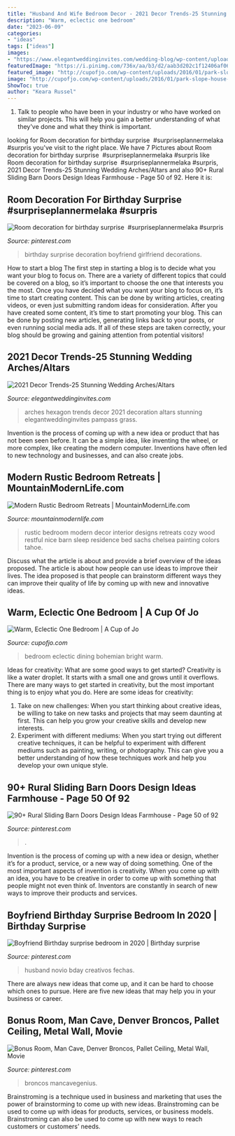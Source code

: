 ```yaml
---
title: "Husband And Wife Bedroom Decor - 2021 Decor Trends-25 Stunning Wedding Arches/altars"
description: "Warm, eclectic one bedroom"
date: "2023-06-09"
categories:
- "ideas"
tags: ["ideas"]
images:
- "https://www.elegantweddinginvites.com/wedding-blog/wp-content/uploads/2020/12/DIY-hexagon-wooden-wedding-arches-with-fabric.jpg"
featuredImage: "https://i.pinimg.com/736x/aa/b3/d2/aab3d202c1f12406af06c9629dce8257--birthday-surprises-room-decorations.jpg"
featured_image: "http://cupofjo.com/wp-content/uploads/2016/01/park-slope-house-tour.jpg"
image: "http://cupofjo.com/wp-content/uploads/2016/01/park-slope-house-tour.jpg"
ShowToc: true
author: "Keara Russel"
---
```



1. Talk to people who have been in your industry or who have worked on similar projects. This will help you gain a better understanding of what they've done and what they think is important.

	

		
looking for Room decoration for birthday surprise ️ #surpriseplannermelaka #surpris you've visit to the right place. We have 7 Pictures about Room decoration for birthday surprise ️ #surpriseplannermelaka #surpris like Room decoration for birthday surprise ️ #surpriseplannermelaka #surpris, 2021 Decor Trends-25 Stunning Wedding Arches/Altars and also 90+ Rural Sliding Barn Doors Design Ideas Farmhouse - Page 50 of 92. Here it is:
		
    
## Room Decoration For Birthday Surprise ️ #surpriseplannermelaka #surpris

<img loading=lazy src="https://i.pinimg.com/736x/aa/b3/d2/aab3d202c1f12406af06c9629dce8257--birthday-surprises-room-decorations.jpg" onerror="this.onerror=null;this.src='https://tse2.mm.bing.net/th?id=OIP.4tn-C4l2AZf5cQUoCOAeQgHaFi&amp;pid=15.1';" alt="Room decoration for birthday surprise ️ #surpriseplannermelaka #surpris">

_Source: pinterest.com_

>birthday surprise decoration boyfriend girlfriend decorations. 

	

How to start a blog
The first step in starting a blog is to decide what you want your blog to focus on. There are a variety of different topics that could be covered on a blog, so it’s important to choose the one that interests you the most. Once you have decided what you want your blog to focus on, it’s time to start creating content. This can be done by writing articles, creating videos, or even just submitting random ideas for consideration. After you have created some content, it’s time to start promoting your blog. This can be done by posting new articles, generating links back to your posts, or even running social media ads. If all of these steps are taken correctly, your blog should be growing and gaining attention from potential visitors!

    
## 2021 Decor Trends-25 Stunning Wedding Arches/Altars

<img loading=lazy src="https://www.elegantweddinginvites.com/wedding-blog/wp-content/uploads/2020/12/DIY-hexagon-wooden-wedding-arches-with-fabric.jpg" onerror="this.onerror=null;this.src='https://tse2.mm.bing.net/th?id=OIP.tkCMZAUxLX9v4Na2-75DCgHaLe&amp;pid=15.1';" alt="2021 Decor Trends-25 Stunning Wedding Arches/Altars">

_Source: elegantweddinginvites.com_

>arches hexagon trends decor 2021 decoration altars stunning elegantweddinginvites pampass grass. 

	

Invention is the process of coming up with a new idea or product that has not been seen before. It can be a simple idea, like inventing the wheel, or more complex, like creating the modern computer. Inventions have often led to new technology and businesses, and can also create jobs.

    
## Modern Rustic Bedroom Retreats | MountainModernLife.com

<img loading=lazy src="http://mountainmodernlife.com/wp-content/uploads/2015/05/modern-rustic-bedroom-decor.png" onerror="this.onerror=null;this.src='https://tse2.mm.bing.net/th?id=OIP.20ZUdokJgVnXNlbcI3QclwHaLv&amp;pid=15.1';" alt="Modern Rustic Bedroom Retreats | MountainModernLife.com">

_Source: mountainmodernlife.com_

>rustic bedroom modern decor interior designs retreats cozy wood restful nice barn sleep residence bed sachs chelsea painting colors tahoe. 

	

Discuss what the article is about and provide a brief overview of the ideas proposed.
The article is about how people can use ideas to improve their lives. The idea proposed is that people can brainstorm different ways they can improve their quality of life by coming up with new and innovative ideas.

    
## Warm, Eclectic One Bedroom | A Cup Of Jo

<img loading=lazy src="http://cupofjo.com/wp-content/uploads/2016/01/park-slope-house-tour.jpg" onerror="this.onerror=null;this.src='https://tse3.mm.bing.net/th?id=OIP.ZKSGG6y454wWJPKQ5ziqmwHaKt&amp;pid=15.1';" alt="Warm, Eclectic One Bedroom | A Cup of Jo">

_Source: cupofjo.com_

>bedroom eclectic dining bohemian bright warm. 

	

Ideas for creativity: What are some good ways to get started?
Creativity is like a water droplet. It starts with a small one and grows until it overflows. There are many ways to get started in creativity, but the most important thing is to enjoy what you do. Here are some ideas for creativity: 
1. Take on new challenges: When you start thinking about creative ideas, be willing to take on new tasks and projects that may seem daunting at first. This can help you grow your creative skills and develop new interests. 
2. Experiment with different mediums: When you start trying out different creative techniques, it can be helpful to experiment with different mediums such as painting, writing, or photography. This can give you a better understanding of how these techniques work and help you develop your own unique style. 

    
## 90+ Rural Sliding Barn Doors Design Ideas Farmhouse - Page 50 Of 92

<img loading=lazy src="https://i.pinimg.com/736x/50/d8/77/50d8771b78ade267cfa194d83e944f45.jpg" onerror="this.onerror=null;this.src='https://tse2.mm.bing.net/th?id=OIP.IbmbR9447jkltyhZaKNJZQHaK9&amp;pid=15.1';" alt="90+ Rural Sliding Barn Doors Design Ideas Farmhouse - Page 50 of 92">

_Source: pinterest.com_

>. 

	

Invention is the process of coming up with a new idea or design, whether it’s for a product, service, or a new way of doing something. One of the most important aspects of invention is creativity. When you come up with an idea, you have to be creative in order to come up with something that people might not even think of. Inventors are constantly in search of new ways to improve their products and services.

    
## Boyfriend Birthday Surprise Bedroom In 2020 | Birthday Surprise

<img loading=lazy src="https://i.pinimg.com/736x/89/f0/b7/89f0b7a2c02a483521d7443bcefdab1f.jpg" onerror="this.onerror=null;this.src='https://tse2.mm.bing.net/th?id=OIP.gMyT-zOjzy9-Sg8I6woMMQHaJm&amp;pid=15.1';" alt="Boyfriend Birthday surprise bedroom in 2020 | Birthday surprise">

_Source: pinterest.com_

>husband novio bday creativos fechas. 

	

There are always new ideas that come up, and it can be hard to choose which ones to pursue. Here are five new ideas that may help you in your business or career.

    
## Bonus Room, Man Cave, Denver Broncos, Pallet Ceiling, Metal Wall, Movie

<img loading=lazy src="https://i.pinimg.com/originals/b7/9e/e6/b79ee644b528d475d3a9ee165f92a117.jpg" onerror="this.onerror=null;this.src='https://tse1.mm.bing.net/th?id=OIP.S5zJmVQpeyx-RCMuMDygAAHaJ4&amp;pid=15.1';" alt="Bonus Room, Man Cave, Denver Broncos, Pallet Ceiling, Metal Wall, Movie">

_Source: pinterest.com_

>broncos mancavegenius. 

	

Brainstroming is a technique used in business and marketing that uses the power of brainstorming to come up with new ideas. Brainstroming can be used to come up with ideas for products, services, or business models. Brainstroming can also be used to come up with new ways to reach customers or customers’ needs.

